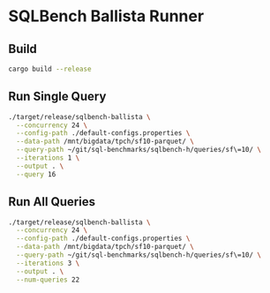 # SQLBench Ballista Runner

## Build

```bash
cargo build --release
```

## Run Single Query

```bash
./target/release/sqlbench-ballista \
  --concurrency 24 \
  --config-path ./default-configs.properties \
  --data-path /mnt/bigdata/tpch/sf10-parquet/ \
  --query-path ~/git/sql-benchmarks/sqlbench-h/queries/sf\=10/ \
  --iterations 1 \
  --output . \
  --query 16
```

## Run All Queries

```bash
./target/release/sqlbench-ballista \
  --concurrency 24 \
  --config-path ./default-configs.properties \
  --data-path /mnt/bigdata/tpch/sf10-parquet/ \
  --query-path ~/git/sql-benchmarks/sqlbench-h/queries/sf\=10/ \
  --iterations 3 \
  --output . \
  --num-queries 22
```
